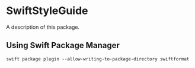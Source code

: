 # SwiftStyleGuide

A description of this package.

## Using Swift Package Manager
```
swift package plugin --allow-writing-to-package-directory swiftformat
```
